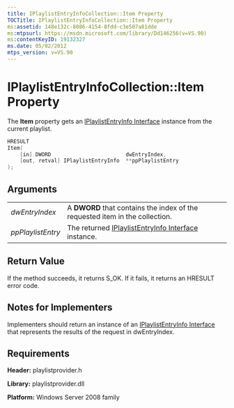 ```yaml
---
title: IPlaylistEntryInfoCollection::Item Property
TOCTitle: IPlaylistEntryInfoCollection::Item Property
ms:assetid: 148e132c-8086-4154-8fdd-c3e507a81dde
ms:mtpsurl: https://msdn.microsoft.com/library/Dd146256(v=VS.90)
ms:contentKeyID: 19132327
ms.date: 05/02/2012
mtps_version: v=VS.90
---
```


# IPlaylistEntryInfoCollection::Item Property

The **Item** property gets an [IPlaylistEntryInfo Interface](iplaylistentryinfo-interface.md) instance from the current playlist.

```cpp
HRESULT
Item(
    [in] DWORD                        dwEntryIndex,
    [out, retval] IPlaylistEntryInfo  **ppPlaylistEntry
);
```

## Arguments

|||
|--- |--- |
|*dwEntryIndex*|A **DWORD** that contains the index of the requested item in the collection.|
|*ppPlaylistEntry*|The returned [IPlaylistEntryInfo Interface](https://msdn.microsoft.com/library/dd146268) instance.|

## Return Value

If the method succeeds, it returns S\_OK. If it fails, it returns an HRESULT error code.

## Notes for Implementers

Implementers should return an instance of an [IPlaylistEntryInfo Interface](iplaylistentryinfo-interface.md) that represents the results of the request in dwEntryIndex.

## Requirements

**Header:** playlistprovider.h

**Library:** playlistprovider.dll

**Platform:** Windows Server 2008 family
